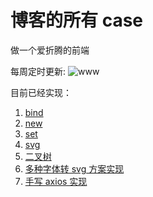 # 博客的所有 case

做一个爱折腾的前端

每周定时更新:
![www](https://github.com/wzf1997/MyPolyfill/blob/main/static/head.JPG)

目前已经实现：

1.  [bind](https://github.com/wzf1997/MyPolyfill/blob/main/es6/Mybind.js)
2.  [new](https://github.com/wzf1997/MyPolyfill/blob/main/es6/Mynew.js)
3.  [set](https://github.com/wzf1997/MyPolyfill/blob/main/es6/set.js)
4.  [svg](https://github.com/wzf1997/MyPolyfill/blob/main/svg/index.html)
5.  [二叉树](https://github.com/wzf1997/MyPolyfill/tree/main/algorithms/tree)
6.  [多种字体转 svg 方案实现](https://github.com/wzf1997/MyPolyfill/tree/main/svg-font)
7.  [手写 axios 实现](https://github.com/wzf1997/MyPolyfill/myAxios/index.html)
